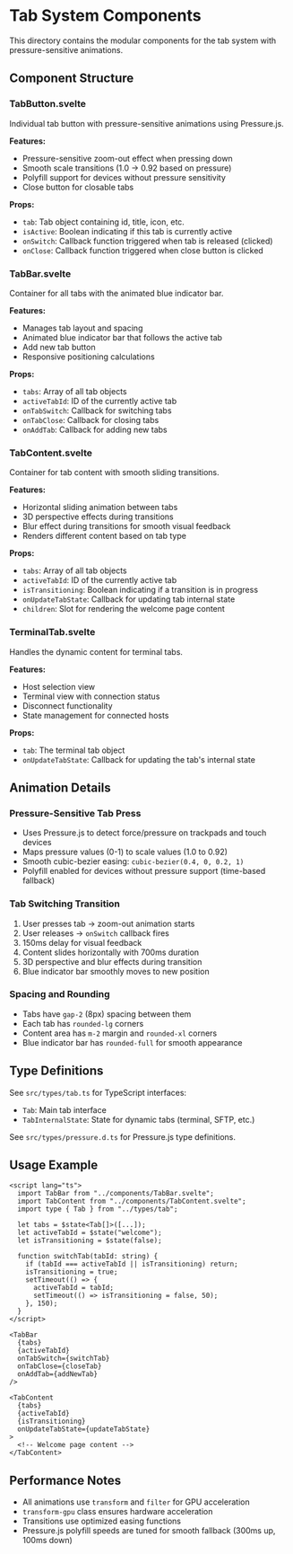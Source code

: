 # Tab System Components

This directory contains the modular components for the tab system with pressure-sensitive animations.

## Component Structure

### TabButton.svelte
Individual tab button with pressure-sensitive animations using Pressure.js.

**Features:**
- Pressure-sensitive zoom-out effect when pressing down
- Smooth scale transitions (1.0 → 0.92 based on pressure)
- Polyfill support for devices without pressure sensitivity
- Close button for closable tabs

**Props:**
- `tab`: Tab object containing id, title, icon, etc.
- `isActive`: Boolean indicating if this tab is currently active
- `onSwitch`: Callback function triggered when tab is released (clicked)
- `onClose`: Callback function triggered when close button is clicked

### TabBar.svelte
Container for all tabs with the animated blue indicator bar.

**Features:**
- Manages tab layout and spacing
- Animated blue indicator bar that follows the active tab
- Add new tab button
- Responsive positioning calculations

**Props:**
- `tabs`: Array of all tab objects
- `activeTabId`: ID of the currently active tab
- `onTabSwitch`: Callback for switching tabs
- `onTabClose`: Callback for closing tabs
- `onAddTab`: Callback for adding new tabs

### TabContent.svelte
Container for tab content with smooth sliding transitions.

**Features:**
- Horizontal sliding animation between tabs
- 3D perspective effects during transitions
- Blur effect during transitions for smooth visual feedback
- Renders different content based on tab type

**Props:**
- `tabs`: Array of all tab objects
- `activeTabId`: ID of the currently active tab
- `isTransitioning`: Boolean indicating if a transition is in progress
- `onUpdateTabState`: Callback for updating tab internal state
- `children`: Slot for rendering the welcome page content

### TerminalTab.svelte
Handles the dynamic content for terminal tabs.

**Features:**
- Host selection view
- Terminal view with connection status
- Disconnect functionality
- State management for connected hosts

**Props:**
- `tab`: The terminal tab object
- `onUpdateTabState`: Callback for updating the tab's internal state

## Animation Details

### Pressure-Sensitive Tab Press
- Uses Pressure.js to detect force/pressure on trackpads and touch devices
- Maps pressure values (0-1) to scale values (1.0 to 0.92)
- Smooth cubic-bezier easing: `cubic-bezier(0.4, 0, 0.2, 1)`
- Polyfill enabled for devices without pressure support (time-based fallback)

### Tab Switching Transition
1. User presses tab → zoom-out animation starts
2. User releases → `onSwitch` callback fires
3. 150ms delay for visual feedback
4. Content slides horizontally with 700ms duration
5. 3D perspective and blur effects during transition
6. Blue indicator bar smoothly moves to new position

### Spacing and Rounding
- Tabs have `gap-2` (8px) spacing between them
- Each tab has `rounded-lg` corners
- Content area has `m-2` margin and `rounded-xl` corners
- Blue indicator bar has `rounded-full` for smooth appearance

## Type Definitions

See `src/types/tab.ts` for TypeScript interfaces:
- `Tab`: Main tab interface
- `TabInternalState`: State for dynamic tabs (terminal, SFTP, etc.)

See `src/types/pressure.d.ts` for Pressure.js type definitions.

## Usage Example

```svelte
<script lang="ts">
  import TabBar from "../components/TabBar.svelte";
  import TabContent from "../components/TabContent.svelte";
  import type { Tab } from "../types/tab";

  let tabs = $state<Tab[]>([...]);
  let activeTabId = $state("welcome");
  let isTransitioning = $state(false);

  function switchTab(tabId: string) {
    if (tabId === activeTabId || isTransitioning) return;
    isTransitioning = true;
    setTimeout(() => {
      activeTabId = tabId;
      setTimeout(() => isTransitioning = false, 50);
    }, 150);
  }
</script>

<TabBar
  {tabs}
  {activeTabId}
  onTabSwitch={switchTab}
  onTabClose={closeTab}
  onAddTab={addNewTab}
/>

<TabContent
  {tabs}
  {activeTabId}
  {isTransitioning}
  onUpdateTabState={updateTabState}
>
  <!-- Welcome page content -->
</TabContent>
```

## Performance Notes

- All animations use `transform` and `filter` for GPU acceleration
- `transform-gpu` class ensures hardware acceleration
- Transitions use optimized easing functions
- Pressure.js polyfill speeds are tuned for smooth fallback (300ms up, 100ms down)
